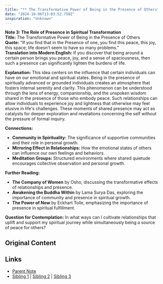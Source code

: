 ```yaml
---
title: "** The Transformative Power of Being in the Presence of Others"
date: "2024-10-06T13:03:52.750Z"
inspiration: "Unknown"
---
```


  
**Note 3: The Role of Presence in Spiritual Transformation**  
**Title:** The Transformative Power of Being in the Presence of Others  
**Quote:** "If you find that in the Presence of one, you find this peace, this joy, this space; life doesn’t seem to have so many problems."  
**Translation into Modern English:** If you discover that being around a certain person brings you peace, joy, and a sense of spaciousness, then such a presence can significantly lighten the burdens of life.  

**Explanation:** This idea centers on the influence that certain individuals can have on our emotional and spiritual states. Being in the presence of spiritually advanced or grounded individuals creates an atmosphere that fosters internal serenity and clarity. This phenomenon can be understood through the lens of energy, companionship, and the unspoken wisdom shared in the presence of those who embody peace. Such relationships can allow individuals to experience joy and lightness that otherwise may feel elusive in life's challenges. These moments of shared presence may act as catalysts for deeper exploration and revelations concerning the self without the pressure of formal inquiry.  

**Connections:**  
- **Community in Spirituality:** The significance of supportive communities and their role in personal growth.  
- **Mirroring Effect in Relationships:** How the emotional states of others can influence our own feelings and behaviors.  
- **Meditation Groups:** Structured environments where shared quietude encourages collective observation and personal growth.  

**Further Reading:**  
- **The Company of Women** by Osho, discussing the transformative effects of relationships and presence.  
- **Awakening the Buddha Within** by Lama Surya Das, exploring the importance of community and presence in spiritual growth.  
- **The Power of Now** by Eckhart Tolle, emphasizing the importance of presence in spiritual fulfillment.  

**Question for Contemplation:** In what ways can I cultivate relationships that uplift and support my spiritual journey while simultaneously being a source of peace for others?  


## Original Content



## Links

- [Parent Note](/parent-note.md)
- [Sibling 1](/zettel1.md) | [Sibling 2](/zettel2.md) | [Sibling 3](/zettel3.md)
